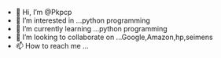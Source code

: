 - 👋 Hi, I’m @Pkpcp
- 👀 I’m interested in ...python programming 
- 🌱 I’m currently learning ...python programming 
- 💞️ I’m looking to collaborate on ...Google,Amazon,hp,seimens
- 📫 How to reach me ...

<!---
Pkpcp/Pkpcp is a ✨ special ✨ repository because its `README.md` (this file) appears on your GitHub profile.
You can click the Preview link to take a look at your changes.
--->
